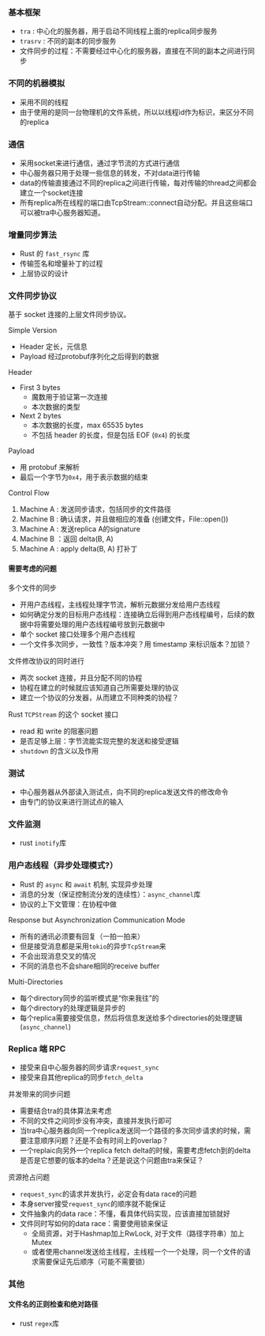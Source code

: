 ### 基本框架

- `tra` : 中心化的服务器，用于启动不同线程上面的replica同步服务
- `trasrv` : 不同的副本的同步服务
- 文件同步的过程：不需要经过中心化的服务器，直接在不同的副本之间进行同步

### 不同的机器模拟

- 采用不同的线程
- 由于使用的是同一台物理机的文件系统，所以以线程id作为标识，来区分不同的replica

### 通信

- 采用socket来进行通信，通过字节流的方式进行通信
- 中心服务器只用于处理一些信息的转发，不对data进行传输
- data的传输直接通过不同的replica之间进行传输，每对传输的thread之间都会建立一个socket连接
- 所有replica所在线程的端口由TcpStream::connect自动分配。并且这些端口可以被tra中心服务器知道。

###  增量同步算法

- Rust 的 `fast_rsync` 库
- 传输签名和增量补丁的过程
- 上层协议的设计

### 文件同步协议

基于 socket 连接的上层文件同步协议。

Simple Version

- Header 定长，元信息
- Payload 经过protobuf序列化之后得到的数据

Header

- First 3 bytes
  - 魔数用于验证第一次连接
  - 本次数据的类型
- Next 2 bytes
  - 本次数据的长度，max 65535 bytes
  - 不包括 header 的长度，但是包括 EOF (`0x4`) 的长度

Payload

- 用 protobuf 来解析
- 最后一个字节为`0x4`，用于表示数据的结束


Control Flow

1. Machine A : 发送同步请求，包括同步的文件路径
2. Machine B : 确认请求，并且做相应的准备 (创建文件，File::open())
3. Machine A : 发送replica A的signature
4. Machine B ：返回 delta(B, A)
5. Machine A : apply delta(B, A) 打补丁

#### 需要考虑的问题

多个文件的同步
- 开用户态线程，主线程处理字节流，解析元数据分发给用户态线程
- 如何确定分发的目标用户态线程：连接确立后得到用户态线程编号，后续的数据中将需要处理的用户态线程编号放到元数据中
- 单个 socket 接口处理多个用户态线程
- 一个文件多次同步，一致性？版本冲突？用 timestamp 来标识版本？加锁？

文件修改协议的同时进行

- 两次 socket 连接，并且分配不同的协程
- 协程在建立的时候就应该知道自己所需要处理的协议
- 建立一个协议的分发器，从而建立不同种类的协程？

Rust `TCPStream` 的这个 socket 接口

- read 和 write 的阻塞问题
- 是否足够上层：字节流能实现完整的发送和接受逻辑
- `shutdown` 的含义以及作用

### 测试

- 中心服务器从外部读入测试点，向不同的replica发送文件的修改命令
- 由专门的协议来进行测试点的输入

### 文件监测

- rust `inotify`库

### 用户态线程（异步处理模式?）

- Rust 的 `async` 和 `await` 机制, 实现异步处理
- 消息的分发（保证控制流分发的连续性）：`async_channel`库
- 协议的上下文管理：在协程中做

Response but Asynchronization Communication Mode

- 所有的通讯必须要有回复（一拍一拍来）
- 但是接受消息都是采用`tokio`的异步`TcpStream`来
- 不会出现消息交叉的情况
- 不同的消息也不会share相同的receive buffer

Multi-Directories

- 每个directory同步的监听模式是“你来我往”的
- 每个directory的处理逻辑是异步的
- 每个replica需要接受信息，然后将信息发送给多个directories的处理逻辑 (`async_channel`)

### Replica 端 RPC

- 接受来自中心服务器的同步请求`request_sync`
- 接受来自其他replica的同步`fetch_delta`

并发带来的同步问题

- 需要结合tra的具体算法来考虑
- 不同的文件之间同步没有冲突，直接并发执行即可
- 当tra中心服务器向同一个replica发送同一个路径的多次同步请求的时候，需要注意顺序问题？还是不会有时间上的overlap？
- 一个replaic向另外一个replica fetch delta的时候，需要考虑fetch到的delta是否是它想要的版本的delta？还是说这个问题由tra来保证？

资源抢占问题

- `request_sync`的请求并发执行，必定会有data race的问题
- 本身server接受`request_sync`的顺序就不能保证
- 文件抽象内的data race：不懂，看具体代码实现，应该直接加锁就好
- 文件同时写如何的data race：需要使用锁来保证
  - 全局资源，对于Hashmap加上RwLock, 对于文件（路径字符串）加上Mutex
  - 或者使用channel发送给主线程，主线程一个一个处理，同一个文件的请求需要保证先后顺序（可能不需要锁）

### 其他

#### 文件名的正则检查和绝对路径

- rust `regex`库
